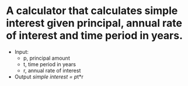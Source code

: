 # A calculator that calculates simple interest given principal, annual rate of interest and time period in years.

* Input:
  * p, principal amount
  * t, time period in years
  * r, annual rate of interest
* Output
   *simple interest = p*t*r
